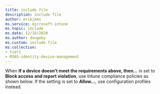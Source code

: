 ```yaml
---
title: include file
description: include file
author: erikjems
ms.service: microsoft-intune
ms.topic: include
ms.date: 12/18/2020
ms.author: dougeby
ms.custom: include file
ms.collection:
- tier2
- M365-identity-device-management
---
```

When **If a device doesn't meet the requirements above, then…** is set to **Block access and report violation**, use Intune compliance policies as shown below. If the setting is set to **Allow…**, use configuration profiles instead.
